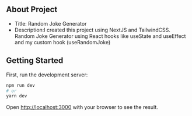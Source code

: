 ## About Project
- Title: Random Joke Generator
- Description:I created this project using NextJS and TailwindCSS. Random Joke Generator using React hooks like useState and useEffect and my custom hook (useRandomJoke)

## Getting Started

First, run the development server:

```bash
npm run dev
# or
yarn dev
```
Open [http://localhost:3000](http://localhost:3000) with your browser to see the result.
